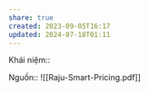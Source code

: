 ```yaml
---
share: true
created: 2023-09-05T16:17
updated: 2024-07-18T01:11
---
```

Khái niệm:: 

Nguồn:: ![[Raju-Smart-Pricing.pdf]]